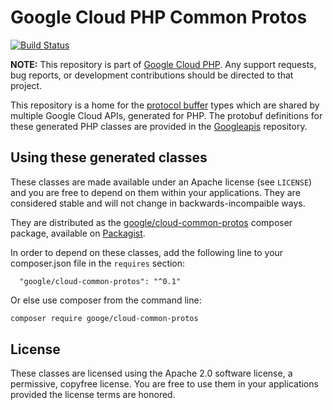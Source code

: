 # Google Cloud PHP Common Protos

[![Build Status](https://api.travis-ci.org/googleapis/google-cloud-php-common-protos.svg?branch=master)](https://travis-ci.org/googleapis/google-cloud-php-common-protos)

**NOTE:** This repository is part of [Google Cloud PHP](https://github.com/googleapis/google-cloud-php). Any
support requests, bug reports, or development contributions should be directed to
that project.

This repository is a home for the [protocol buffer][protobuf] types which are
shared by multiple Google Cloud APIs, generated for PHP.
The protobuf definitions for these generated PHP classes are provided in the
[Googleapis][googleapis] repository.

## Using these generated classes

These classes are made available under an Apache license (see `LICENSE`) and
you are free to depend on them within your applications. They are
considered stable and will not change in backwards-incompaible ways.

They are distributed as the [google/cloud-common-protos][packagist-cloud-common-protos]
composer package, available on [Packagist][packagist].

In order to depend on these classes, add the following line to your
composer.json file in the `requires` section:

```
  "google/cloud-common-protos": "^0.1"
```

Or else use composer from the command line:

```bash
composer require googe/cloud-common-protos
```

## License

These classes are licensed using the Apache 2.0 software license, a
permissive, copyfree license. You are free to use them in your applications
provided the license terms are honored.

  [protobuf]: https://developers.google.com/protocol-buffers/
  [googleapis]: https://github.com/googleapis/googleapis/
  [packagist-cloud-common-protos]: https://packagist.org/packages/google/cloud-common-protos/
  [packagist]: https://packagist.org/
